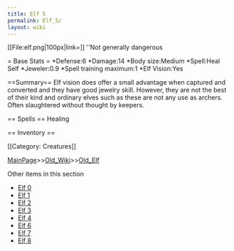 ```yaml
---
title: Elf 5
permalink: Elf_5/
layout: wiki
---
```

[[File:elf.png|100px|link=]] ''Not generally dangerous

= Base Stats =
*Defense:6
*Damage:14
*Body size:Medium
*Spell:Heal Self
*Jeweler:0.9
*Spell training maximum:1
*Elf Vision:Yes

==Summary==
Elf vision does offer a small advantage when captured and converted and they have good jewelry skill. However, they are not the best of their kind and ordinary elves such as these are not any use as archers. Often slaughtered without thought by keepers.

== Spells ==
 Healing

== Inventory ==

[[Category: Creatures]]

[MainPage](/keeperrl_wiki/ "wikilink")>>[Old_Wiki](/keeperrl_wiki/Old_Wiki "wikilink")>>[Old_Elf](/keeperrl_wiki/Old_Elf "wikilink")

Other items in this section
-    [Elf 0](/keeperrl_wiki/Elf_0 "wikilink")
-    [Elf 1](/keeperrl_wiki/Elf_1 "wikilink")
-    [Elf 2](/keeperrl_wiki/Elf_2 "wikilink")
-    [Elf 3](/keeperrl_wiki/Elf_3 "wikilink")
-    [Elf 4](/keeperrl_wiki/Elf_4 "wikilink")
-    [Elf 6](/keeperrl_wiki/Elf_6 "wikilink")
-    [Elf 7](/keeperrl_wiki/Elf_7 "wikilink")
-    [Elf 8](/keeperrl_wiki/Elf_8 "wikilink")
